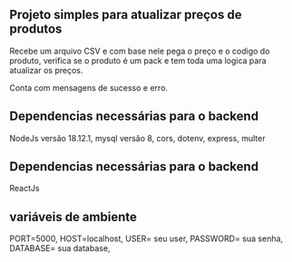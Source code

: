 ## Projeto simples para atualizar preços de produtos

Recebe um arquivo CSV e com base nele pega o preço e o codigo do produto, verifica se o produto é um pack e tem toda uma logica para atualizar os preços.

Conta com mensagens de sucesso e erro.

## Dependencias necessárias para o backend
NodeJs versão 18.12.1,
mysql versão 8,
cors,
dotenv,
express,
multer

## Dependencias necessárias para o backend
ReactJs

## variáveis de ambiente
PORT=5000,
HOST=localhost,
USER= seu user,
PASSWORD= sua senha,
DATABASE= sua database,
